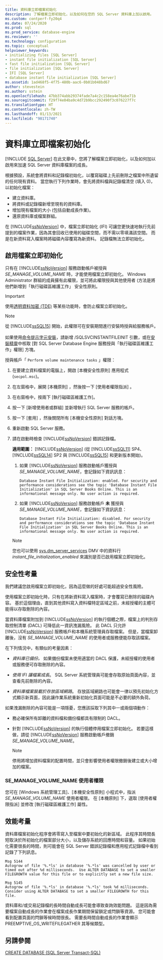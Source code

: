 ```yaml
---
title: 資料庫立即檔案初始化
description: 了解檔案立即初始化，以及如何在您的 SQL Server 資料庫上加以啟用。
ms.custom: contperf-fy20q4
ms.date: 07/24/2020
ms.prod: sql
ms.prod_service: database-engine
ms.reviewer: ''
ms.technology: configuration
ms.topic: conceptual
helpviewer_keywords:
- initializing files [SQL Server]
- instant file initialization [SQL Server]
- fast file initialization [SQL Server]
- file initialization [SQL Server]
- IFI [SQL Server]
- database instant file initialization [SQL Server]
ms.assetid: 1ad468f5-4f75-480b-aac6-0b01b048bd67
author: stevestein
ms.author: sstein
ms.openlocfilehash: 47bb374abb29374fade7a4c2c158ea4e76abe71b
ms.sourcegitcommit: f29f74e04ba9c4d72b9bcc292490f3c076227f7c
ms.translationtype: HT
ms.contentlocale: zh-TW
ms.lasthandoff: 01/13/2021
ms.locfileid: "98171740"
---
```

# <a name="database-instant-file-initialization"></a>資料庫立即檔案初始化
 [!INCLUDE [SQL Server](../../includes/applies-to-version/sqlserver.md)]
在此文章中，您將了解檔案立即初始化，以及如何加以啟用來加速 SQL Server 資料庫檔案的成長。  

根據預設，系統會將資料和記錄檔初始化，以覆寫磁碟上先前刪除之檔案中所遺留的任何現有資料。 當您執行下列作業時，會先將資料檔與記錄檔清空 (填入 0)，以初始化檔案：  
  
- 建立資料庫。  
- 將資料或記錄檔新增至現有的資料庫。  
- 增加現有檔案的大小 (包括自動成長作業)。  
- 還原資料庫或檔案群組。  

在 [!INCLUDE[ssNoVersion](../../includes/ssnoversion-md.md)] 中，檔案立即初始化 (IFI) 可讓您更快速地執行先前提到的檔案作業，因為其會回收已使用的磁碟空間，而不需以零填滿該空間。 而是在新資料寫入檔案時將磁碟內容覆寫為新資料。 記錄檔無法立即初始化。


## <a name="enable-instant-file-initialization"></a>啟用檔案立即初始化

只有在 [!INCLUDE[ssNoVersion](../../includes/ssnoversion-md.md)] 服務啟動帳戶被授與 *SE_MANAGE_VOLUME_NAME* 時，才能使用檔案立即初始化。 Windows Administrator 群組的成員擁有此權限，並可將此權限授與其他使用者 (方法是將他們新增到「執行磁碟區維護工作」  安全性原則。  
> [!IMPORTANT]
> 使用[透明資料加密 (TDE)](../../relational-databases/security/encryption/transparent-data-encryption.md) 等某些功能時，會防止檔案立即初始化。  

> [!NOTE]
> 從 [!INCLUDE[ssSQL15](../../includes/sssql16-md.md)] 開始，此權限可在安裝期間進行安裝時授與給服務帳戶。 <br><br>如果使用[命令提示字元安裝](../../database-engine/install-windows/install-sql-server-from-the-command-prompt.md)，請新增 /SQLSVCINSTANTFILEINIT 引數，或在[安裝精靈](../../database-engine/install-windows/install-sql-server-from-the-installation-wizard-setup.md)中核取 [對 SQL Server Database Engine 服務授與「執行磁碟區維護工作」權限] 方塊。
  
授與帳戶「 `Perform volume maintenance tasks` 」權限：  
  
1.  在要建立資料檔案的電腦上，開啟 [本機安全性原則] 應用程式 (`secpol.msc`)。  
  
1.  在左窗格中，展開 [本機原則] ，然後按一下 [使用者權限指派] 。  
  
1.  在右窗格中，按兩下 [執行磁碟區維護工作]。  
  
1.  按一下 [新增使用者或群組] 並新增執行 SQL Server 服務的帳戶。  
  
1.  按一下 [套用] ，然後關閉所有 [本機安全性原則]  對話方塊。  

1. 重新啟動 SQL Server 服務。

1. 請在啟動時檢查 [!INCLUDE[ssNoVersion](../../includes/ssnoversion-md.md)] 錯誤記錄檔。
   
  
    **適用範圍：** [!INCLUDE[ssNoVersion](../../includes/ssnoversion-md.md)] (從 [!INCLUDE[ssSQL11](../../includes/sssql11-md.md)] SP4、[!INCLUDE[ssSQL14](../../includes/sssql14-md.md)] SP2 與 [!INCLUDE[ssSQL15](../../includes/sssql16-md.md)] 和更新版本開始)。
    1. 如果 [!INCLUDE[ssNoVersion](../../includes/ssnoversion-md.md)] 服務啟動帳戶獲授與 *SE_MANAGE_VOLUME_NAME*，會記錄如下資訊訊息：

        `Database Instant File Initialization: enabled. For security and performance considerations see the topic 'Database Instant File Initialization' in SQL Server Books Online. This is an informational message only. No user action is required.`

    1. 如果 [!INCLUDE[ssNoVersion](../../includes/ssnoversion-md.md)] 服務啟動帳戶 **未** 獲授與 *SE_MANAGE_VOLUME_NAME*，會記錄如下資訊訊息：

        `Database Instant File Initialization: disabled. For security and performance considerations see the topic 'Database Instant File Initialization' in SQL Server Books Online. This is an informational message only. No user action is required.`
    > [!NOTE]
    > 您也可以使用 [sys.dm_server_services](../../relational-databases/system-dynamic-management-views/sys-dm-server-services-transact-sql.md) DMV 中的資料行 *instant_file_initialization_enabled* 來識別是否已啟用檔案立即初始化。

## <a name="security-considerations"></a>安全性考量

我們建議您啟用檔案立即初始化，因為這麼做的好處可能超過安全性風險。

使用檔案立即初始化時，只有在將新資料寫入檔案時，才會覆寫已刪除的磁碟內容。 基於這個理由，直到其他資料寫入資料檔特定區域之前，未經授權的主體可能得以存取刪除的內容。

當資料庫檔案附加到 [!INCLUDE[ssNoVersion](../../includes/ssnoversion-md.md)] 的執行個體之際，檔案上的判別存取控制清單 (DACL) 可降低此一資訊洩漏風險。 此 DACL 只允許 [!INCLUDE[ssNoVersion](../../includes/ssnoversion-md.md)] 服務帳戶和本機系統管理員存取檔案。 但是，當檔案卸離後，沒有 *SE_MANAGE_VOLUME_NAME* 的使用者或服務便能存取該檔案。

在下列情況中，有類似的考量因素：

* *資料庫已備份。* 如果備份檔案未使用適當的 DACL 保護，未經授權的使用者或服務便可存取刪除的內容。  

* *使用 IFI 讓檔案成長*。 SQL Server 系統管理員可能會存取原始頁面內容，並查看先前刪除的內容。

* *資料庫檔案裝載於存放區域網路*。 存放區域網路也可能會一律以預先初始化方式顯示新頁面，因此讓作業系統重新初始化頁面可能是不必要的額外負荷。

如果洩漏刪除的內容可能是一項隱憂，您應該採取下列其中一或兩個項動作：  
  
- 務必確保所有卸離的資料檔和備份檔都具有限制的 DACL。  
- 針對 [!INCLUDE[ssNoVersion](../../includes/ssnoversion-md.md)] 的執行個體停用檔案立即初始化。    若要這樣做，請從 [!INCLUDE[ssNoVersion](../../includes/ssnoversion-md.md)] 服務啟動帳戶撤銷 *SE_MANAGE_VOLUME_NAME*。
    
    > [!NOTE]
    > 停用將增加資料檔案的配置時間，並只會影響使用者權限撤銷後建立或大小增加的檔案。
  
### <a name="se_manage_volume_name-user-right"></a>SE_MANAGE_VOLUME_NAME 使用者權限

您可在 [Windows 系統管理工具]、[本機安全性原則] 小程式中，指派 *SE_MANAGE_VOLUME_NAME* 使用者權限。 在 [本機原則] 下，選取 [使用者權限指派] 並修改 [執行磁碟區維護工作] 屬性。

## <a name="performance-considerations"></a>效能考量

資料庫檔案初始化程序會將零寫入至檔案中要初始化的新區域。 此程序其時間長短取決於所初始化的檔案部分大小，以及儲存系統的回應時間和容量。 如果初始化需要很長的時間，則可能會在 SQL Server 錯誤記錄檔和應用程式記錄檔中看到記錄了下列訊息。

```
Msg 5144
Autogrow of file '%.*ls' in database '%.*ls' was cancelled by user or timed out after %d milliseconds.  Use ALTER DATABASE to set a smaller FILEGROWTH value for this file or to explicitly set a new file size.
```

```
Msg 5145
Autogrow of file '%.*ls' in database '%.*ls' took %d milliseconds.  Consider using ALTER DATABASE to set a smaller FILEGROWTH for this file.
```

資料庫和/或交易記錄檔的長時間自動成長可能會導致查詢效能問題。 這是因為需要檔案自動成長的作業會在檔案成長作業期間保留鎖定或閂鎖等資源。 您可能會看到配置頁面的閂鎖等候時間很長。 需要長時間自動成長的作業會顯示 PREEMPTIVE_OS_WRITEFILEGATHER 其等候類型。





## <a name="see-also"></a>另請參閱  
 [CREATE DATABASE &#40;SQL Server Transact-SQL&#41;](../../t-sql/statements/create-database-transact-sql.md)